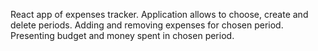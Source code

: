 React app of expenses tracker.
Application allows to choose, create and delete periods.
Adding and removing expenses for chosen period.
Presenting budget and money spent in chosen period.
